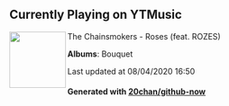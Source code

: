 ## Currently Playing on YTMusic

[<img align="left" width="100" src="https://lh3.googleusercontent.com/_AcH90bJX5FteB-XZ_JFkY18BJHcbHLDQCgkfLYMK-lyabWEWtSCxgQDwkegaWj2GnZJbJGlAW-qL6If">](https://music.youtube.com/channel/UCQgUHOPJJrmzCjExg-ISupA)

The Chainsmokers - Roses (feat. ROZES)

**Albums**: Bouquet

Last updated at 08/04/2020 16:50

#### Generated with [20chan/github-now](https://github.com/20chan/github-now)


<!--
**20chan/20chan** is a ✨ _special_ ✨ repository because its `README.md` (this file) appears on your GitHub profile.

Here are some ideas to get you started:

- 🔭 I’m currently working on ...
- 🌱 I’m currently learning ...
- 👯 I’m looking to collaborate on ...
- 🤔 I’m looking for help with ...
- 💬 Ask me about ...
- 📫 How to reach me: ...
- 😄 Pronouns: ...
- ⚡ Fun fact: ...
-->
